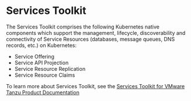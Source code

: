 # Services Toolkit

The Services Toolkit comprises the following Kubernetes native components which support the management, lifecycle, discoverability and connectivity of Service Resources (databases, message queues, DNS records, etc.) on Kubernetes:

- Service Offering
- Service API Projection
- Service Resource Replication
- Service Resource Claims

To learn more about Services Toolkit, see the [Services Toolkit for VMware Tanzu Product Documentation](https://docs.vmware.com/en/Services-Toolkit-for-VMware-Tanzu/0.6/services-toolkit-0-6/GUID-overview.html)
